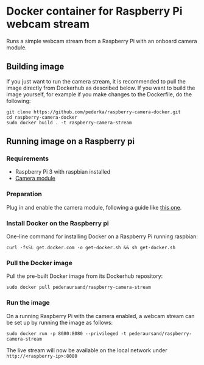 # Docker container for Raspberry Pi webcam stream

Runs a simple webcam stream from a Raspberry Pi with an onboard camera module.

## Building image
If you just want to run the camera stream, it is recommended to pull the image directly from Dockerhub as described below. If you want to build the image yourself, for example if you make changes to the Dockerfile, do the following:

    git clone https://github.com/pederka/raspberry-camera-docker.git
    cd raspberry-camera-docker
    sudo docker build . -t raspberry-camera-stream

## Running image on a Raspberry pi

### Requirements

- Raspberry Pi 3 with raspbian installed
- [Camera module](https://www.raspberrypi.org/products/camera-module-v2/)

### Preparation

Plug in and enable the camera module, following a guide like [this one](https://thepihut.com/blogs/raspberry-pi-tutorials/16021420-how-to-install-use-the-raspberry-pi-camera).

### Install Docker on the Raspberry pi

One-line command for installing Docker on a Raspberry Pi running raspbian:

    curl -fsSL get.docker.com -o get-docker.sh && sh get-docker.sh

### Pull the Docker image
Pull the pre-built Docker image from its Dockerhub repository:

    sudo docker pull pederaursand/raspberry-camera-stream

### Run the image

On a running Raspberry Pi with the camera enabled, a webcam stream can be set up by running the image as follows:

    sudo docker run -p 8080:8080 --privileged -t pederaursand/raspberry-camera-stream

The live stream will now be available on the local network under `http://<raspberry-ip>:8080`